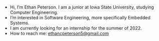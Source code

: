 - Hi, I’m Ethan Peterson. I am a junior at Iowa State University, studying Computer Engineering. 
- I’m interested in Software Engineering, more specifically Embedded Systems.
- I am currently looking for an internship for the summer of 2022.
- How to reach me: ethancpeterson5@gmail.com

